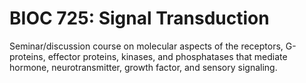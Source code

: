 # BIOC 725: Signal Transduction

Seminar/discussion course on molecular aspects of the receptors, G-proteins, effector proteins, kinases, and phosphatases that mediate hormone, neurotransmitter, growth factor, and sensory signaling.